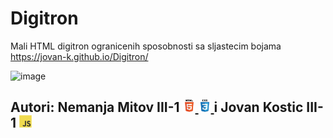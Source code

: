 # Digitron
Mali HTML digitron ogranicenih sposobnosti sa sljastecim bojama <br>
https://jovan-k.github.io/Digitron/ <br>


![image](https://user-images.githubusercontent.com/118189227/202529678-e36aef08-0451-4a07-b769-c695f7ff86b2.png)
<h2> Autori: Nemanja Mitov III-1 <a href="https://www.w3.org/html/" target="_blank" rel="noreferrer"> <img src="https://raw.githubusercontent.com/devicons/devicon/master/icons/html5/html5-original-wordmark.svg" alt="html5" width="20" height="20"/> </a> <a href="https://www.w3schools.com/css/" target="_blank" rel="noreferrer"> <img src="https://raw.githubusercontent.com/devicons/devicon/master/icons/css3/css3-original-wordmark.svg" alt="css3" width="20" height="20"/> </a> i Jovan Kostic III-1 <a href="https://developer.mozilla.org/en-US/docs/Web/JavaScript" target="_blank" rel="noreferrer"> <img src="https://raw.githubusercontent.com/devicons/devicon/master/icons/javascript/javascript-original.svg" alt="javascript" width="20" height="20"/> </a></h2>
